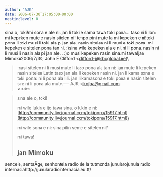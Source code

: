 ```yaml
---
author: "AJK"
date: 2006-07-30T17:05:00+00:00
nestinglevel: 0
---
```

sina o, toki!mi sona e ale ni. jan li toki e sama tawa toki pona... taso ni li lon: mi kepeken mute e nasin sitelen ni! tenpo pini mute la mi kepeken e ni!toki pona li toki musi li toki ala pi jan ale. nasin sitelen ni li musi e toki pona. mi kepeken e sitelen pona tan ni. :)sina wile kepeken ala e ni. ni li pona. nasin ni li musi li nasin ala pi jan ale... :)o musi kepeken nasin sina.mi tawa!jan Mimoku2006/7/30, John E Clifford <[clifford-j@sbcglobal.net](mailto://clifford-j@sbcglobal.net)\
>:nasi sitelen ni li musi mute li taso pona ala tan ni: jan mute li kepeken nasin sitelen Latin.taso jan ala li kepeken nasin ni. jan li kama sona e toki pona: ni li pona ala lili. jan li kamasona e toki pona e nasin sitelen sin: ni li pona ala mute.---
 AJK <[ikojba@gmail.com](mailto://ikojba@gmail.com)\
> wrote:

> sina ale o, toki!
> 
> mi wile lukin e ijo tawa sina.
> o lukin e ni: [http://community.livejournal.com/tokipona/15917.html](http://community.livejournal.com/tokipona/15917.html)\
> 
> mi wile sona e ni: sina pilin seme e sitelen ni?
> 
> mi tawa!
> 
> jan Mimoku
> --
 sencele, sentaÅ­ge, senhontela radio de la tutmonda junularojunula radio internaciahttp://junularadiointernacia.eu.tt/